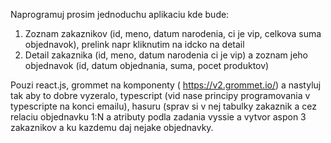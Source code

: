 Naprogramuj prosim jednoduchu aplikaciu kde bude:
1. Zoznam zakaznikov (id, meno, datum narodenia, ci je vip, celkova suma objednavok), prelink napr kliknutim na idcko na detail
2. Detail zakaznika (id, meno, datum narodenia ci je vip) a zoznam jeho objednavok (id, datum objednania, suma, pocet produktov)

Pouzi react.js, grommet na komponenty ( https://v2.grommet.io/) a nastyluj tak aby to dobre vyzeralo, 
typescript (vid nase principy programovania v typescripte na konci emailu),
hasuru (sprav si v nej tabulky zakaznik a cez relaciu objednavku 1:N a atributy podla zadania vyssie a vytvor aspon 3 zakaznikov a ku kazdemu daj nejake objednavky.
